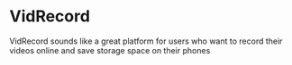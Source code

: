 # VidRecord
 VidRecord sounds like a great platform for users who want to record their videos online and save storage space on their phones
